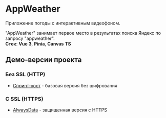 # AppWeather  

Приложение погоды с интерактивным видеофоном.  

"AppWeather" занимает первое место в результатах поиска Яндекс по запросу "appweather".  
**Стек**: **Vue 3**, **Pinia**, **Canvas**  **TS**  

## Демо-версии проекта  


### Без SSL (HTTP)
- [Спринт-хост](http://ваш-логин.sprint.host) - базовая версия без шифрования

### С SSL (HTTPS)
- [AlwaysData](https://michdev.alwaysdata.net) - защищенная версия с HTTPS
